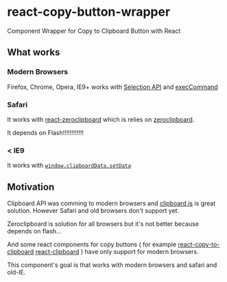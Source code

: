 # react-copy-button-wrapper

Component Wrapper for Copy to Clipboard Button with React

## What works

### Modern Browsers

Firefox, Chrome, Opera, IE9+ works with [Selection API](https://developer.mozilla.org/en-US/docs/Web/API/Selection) and [execCommand](https://developer.mozilla.org/en-US/docs/Web/API/Document/execCommand)

### Safari

It works with [react-zeroclipboard](https://github.com/brigand/react-zeroclipboard) which is relies on [zeroclipboard](https://github.com/zeroclipboard/zeroclipboard).

It depends on Flash!!!!!!!!!!!!

### < IE9

It works with [`window.clipboardData.setData`](https://msdn.microsoft.com/en-us/library/ms535220(v=vs.85).aspx)

## Motivation

Clipboard API was comming to modern browsers and [clipboard.js](http://zenorocha.github.io/clipboard.js/) is great solution. However Safari and old browsers don't support yet.

Zeroclipboard is solution for all browsers but it's not better because depends on flash...

And some react components for copy buttons ( for example [react-copy-to-clipboard](https://github.com/nkbt/react-copy-to-clipboard) [react-clipboard](https://github.com/nihey/react-clipboard) ) have only support for modern browsers.

This component's goal is that works with modern browsers and safari and old-IE.
